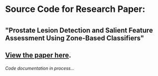 <h1>  Source Code for Research Paper: <h1>
<h2> "Prostate Lesion Detection and Salient Feature Assessment Using Zone-Based Classifiers" <h2>

<p><a href="https://drive.google.com/file/d/1nLP1y0TBqFZnlphmx0mIr6L04LOSY78B/view?usp=sharing">View the paper here</a>.</p>

<h6> Code documentation in process... <h6>
